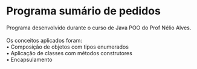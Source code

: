 # Programa sumário de pedidos
Programa desenvolvido durante o curso de Java POO do Prof Nélio Alves.</br>
</br>
Os conceitos aplicados foram:</br>
• Composição de objetos com tipos enumerados</br>
• Aplicação de classes com métodos construtores</br>
• Encapsulamento
